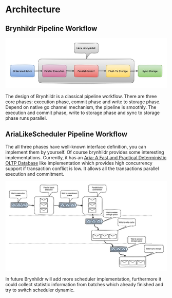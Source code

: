 # Architecture

## Brynhildr Pipeline Workflow

![brynhildr pipeline](brynhildr_pipeline.jpg)

The design of Brynhildr is a classical pipeline workflow. There are three core phases: execution phase, commit phase and
write to storage phase. Depend on native go channel mechanism, the pipeline is smoothly. The execution and commit phase,
write to storage phase and sync to storage phase runs parallel.

## AriaLikeScheduler Pipeline Workflow

The all three phases have well-known interface definition, you can implement them by yourself. Of course brynhildr
provides some interesting implementations. Currently, it has
an [Aria: A Fast and Practical Deterministic OLTP Database](http://www.vldb.org/pvldb/vol13/p2047-lu.pdf)
like implementation which provides high concurrency support if transaction conflict is low. It allows all the
transactions parallel execution and commitment.

![aria like_scheduler_pipeline](aria_like_scheduler_pipeline.jpg)

In future Brynhildr will add more scheduler implementation, furthermore it could collect statistic information from
batches which already finished and try to switch scheduler dynamic.